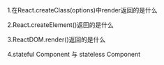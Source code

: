 1.在React.createClass(options)中render返回的是什么



2.React.createElement()返回的是什么



3.ReactDOM.render()返回的是什么



4.stateful Component 与 stateless Component

